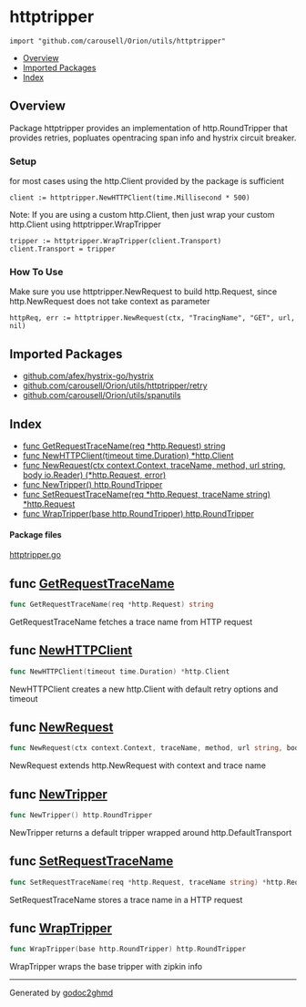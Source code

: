 # httptripper
`import "github.com/carousell/Orion/utils/httptripper"`

* [Overview](#pkg-overview)
* [Imported Packages](#pkg-imports)
* [Index](#pkg-index)

## <a name="pkg-overview">Overview</a>
Package httptripper provides an implementation of http.RoundTripper that provides retries, popluates opentracing span info and hystrix circuit breaker.

### Setup
for most cases using the http.Client provided by the package is sufficient

	client := httptripper.NewHTTPClient(time.Millisecond * 500)

Note: If you are using a custom http.Client, then just wrap your custom http.Client using httptripper.WrapTripper

	tripper := httptripper.WrapTripper(client.Transport)
	client.Transport = tripper

### How To Use
Make sure you use httptripper.NewRequest to build http.Request, since http.NewRequest does not take context as parameter

	httpReq, err := httptripper.NewRequest(ctx, "TracingName", "GET", url, nil)

## <a name="pkg-imports">Imported Packages</a>

- [github.com/afex/hystrix-go/hystrix](https://godoc.org/github.com/afex/hystrix-go/hystrix)
- [github.com/carousell/Orion/utils/httptripper/retry](./retry)
- [github.com/carousell/Orion/utils/spanutils](./../spanutils)

## <a name="pkg-index">Index</a>
* [func GetRequestTraceName(req \*http.Request) string](#GetRequestTraceName)
* [func NewHTTPClient(timeout time.Duration) \*http.Client](#NewHTTPClient)
* [func NewRequest(ctx context.Context, traceName, method, url string, body io.Reader) (\*http.Request, error)](#NewRequest)
* [func NewTripper() http.RoundTripper](#NewTripper)
* [func SetRequestTraceName(req \*http.Request, traceName string) \*http.Request](#SetRequestTraceName)
* [func WrapTripper(base http.RoundTripper) http.RoundTripper](#WrapTripper)

#### <a name="pkg-files">Package files</a>
[httptripper.go](./httptripper.go) 

## <a name="GetRequestTraceName">func</a> [GetRequestTraceName](./httptripper.go#L159)
``` go
func GetRequestTraceName(req *http.Request) string
```
GetRequestTraceName fetches a trace name from HTTP request

## <a name="NewHTTPClient">func</a> [NewHTTPClient](./httptripper.go#L131)
``` go
func NewHTTPClient(timeout time.Duration) *http.Client
```
NewHTTPClient creates a new http.Client with default retry options and timeout

## <a name="NewRequest">func</a> [NewRequest](./httptripper.go#L143)
``` go
func NewRequest(ctx context.Context, traceName, method, url string, body io.Reader) (*http.Request, error)
```
NewRequest extends http.NewRequest with context and trace name

## <a name="NewTripper">func</a> [NewTripper](./httptripper.go#L122)
``` go
func NewTripper() http.RoundTripper
```
NewTripper returns a default tripper wrapped around http.DefaultTransport

## <a name="SetRequestTraceName">func</a> [SetRequestTraceName](./httptripper.go#L152)
``` go
func SetRequestTraceName(req *http.Request, traceName string) *http.Request
```
SetRequestTraceName stores a trace name in a HTTP request

## <a name="WrapTripper">func</a> [WrapTripper](./httptripper.go#L113)
``` go
func WrapTripper(base http.RoundTripper) http.RoundTripper
```
WrapTripper wraps the base tripper with zipkin info

- - -
Generated by [godoc2ghmd](https://github.com/GandalfUK/godoc2ghmd)
